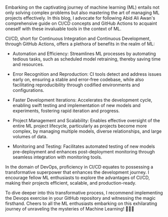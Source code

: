 Embarking on the captivating journey of machine learning (ML) entails not only solving complex problems but also mastering the art of managing ML projects effectively. In this blog, I advocate for following Abid Ali Awan's comprehensive guide on CI/CD concepts and GitHub Actions to acquaint oneself with these invaluable tools in the context of ML.

CI/CD, short for Continuous Integration and Continuous Development, through GitHub Actions, offers a plethora of benefits in the realm of ML:

- Automation and Efficiency: Streamlines ML processes by automating tedious tasks, such as scheduled model retraining, thereby saving time and resources.

- Error Recognition and Reproduction: CI tools detect and address issues early on, ensuring a stable and error-free codebase, while also facilitating reproducibility through codified environments and configurations.

- Faster Development Iterations: Accelerates the development cycle, enabling swift testing and implementation of new models and experiments, fostering rapid iteration and progress.

- Project Management and Scalability: Enables effective oversight of the entire ML project lifecycle, particularly as projects become more complex, by managing multiple models, diverse relationships, and large volumes of data.

- Monitoring and Testing: Facilitates automated testing of new models pre-deployment and enhances post-deployment monitoring through seamless integration with monitoring tools.

In the domain of DevOps, proficiency in CI/CD equates to possessing a transformative superpower that enhances the development journey. I encourage fellow ML enthusiasts to explore the advantages of CI/CD, making their projects efficient, scalable, and production-ready.

To dive deeper into this transformative process, I recommend implementing the Devops exercise in your GitHub repository and witnessing the magic firsthand. Cheers to all the ML enthusiasts embarking on this exhilarating journey of unraveling the mysteries of Machine Learning! 🚀🤖🥂
